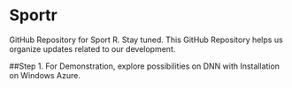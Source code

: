 # Sportr
GitHub Repository for Sport R.
Stay tuned. This GitHub Repository helps us organize updates related to our development. 

##Step 1. For Demonstration, explore possibilities on DNN with Installation on Windows Azure.
